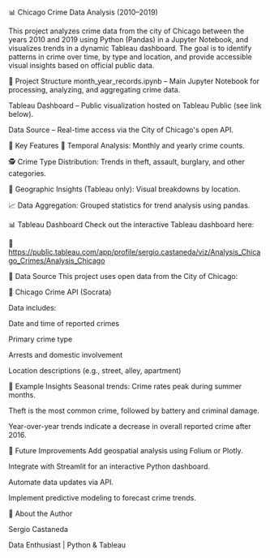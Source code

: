 📊 Chicago Crime Data Analysis (2010–2019)

This project analyzes crime data from the city of Chicago between the years 2010 and 2019 using Python (Pandas) in a Jupyter Notebook, and visualizes trends in a dynamic Tableau dashboard. The goal is to identify patterns in crime over time, by type and location, and provide accessible visual insights based on official public data.

📁 Project Structure
month_year_records.ipynb – Main Jupyter Notebook for processing, analyzing, and aggregating crime data.

Tableau Dashboard – Public visualization hosted on Tableau Public (see link below).

Data Source – Real-time access via the City of Chicago's open API.

📌 Key Features
📅 Temporal Analysis: Monthly and yearly crime counts.

🕵️ Crime Type Distribution: Trends in theft, assault, burglary, and other categories.

📍 Geographic Insights (Tableau only): Visual breakdowns by location.

📈 Data Aggregation: Grouped statistics for trend analysis using pandas.

📊 Tableau Dashboard
Check out the interactive Tableau dashboard here:

🔗 https://public.tableau.com/app/profile/sergio.castaneda/viz/Analysis_Chicago_Crimes/Analysis_Chicago

📡 Data Source
This project uses open data from the City of Chicago:

🔗 Chicago Crime API (Socrata)

Data includes:

Date and time of reported crimes

Primary crime type

Arrests and domestic involvement

Location descriptions (e.g., street, alley, apartment)


📌 Example Insights
Seasonal trends: Crime rates peak during summer months.

Theft is the most common crime, followed by battery and criminal damage.

Year-over-year trends indicate a decrease in overall reported crime after 2016.

🚀 Future Improvements
Add geospatial analysis using Folium or Plotly.

Integrate with Streamlit for an interactive Python dashboard.

Automate data updates via API.

Implement predictive modeling to forecast crime trends.

🙋 About the Author

Sergio Castaneda

Data Enthusiast | Python & Tableau


